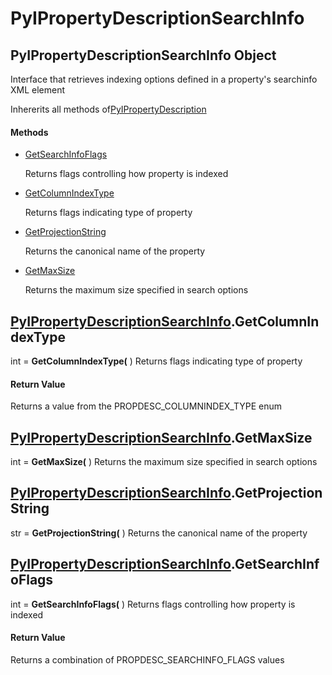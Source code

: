 # PyIPropertyDescriptionSearchInfo

## PyIPropertyDescriptionSearchInfo Object

Interface that retrieves indexing options defined in a property's searchinfo XML element 

Inhererits all methods of[PyIPropertyDescription](#pyipropertydescription)

#### Methods


  - [GetSearchInfoFlags](PyIPropertyDescriptionSearchInfo.md#pyipropertydescriptionsearchinfogetsearchinfoflags)

    Returns flags controlling how property is indexed&nbsp;

  - [GetColumnIndexType](PyIPropertyDescriptionSearchInfo.md#pyipropertydescriptionsearchinfogetcolumnindextype)

    Returns flags indicating type of property&nbsp;

  - [GetProjectionString](PyIPropertyDescriptionSearchInfo.md#pyipropertydescriptionsearchinfogetprojectionstring)

    Returns the canonical name of the property&nbsp;

  - [GetMaxSize](PyIPropertyDescriptionSearchInfo.md#pyipropertydescriptionsearchinfogetmaxsize)

    Returns the maximum size specified in search options&nbsp;

## [PyIPropertyDescriptionSearchInfo](#pyipropertydescriptionsearchinfo).GetColumnIndexType

int = __GetColumnIndexType(__ )
Returns flags indicating type of property

#### Return Value
Returns a value from the PROPDESC_COLUMNINDEX_TYPE enum

## [PyIPropertyDescriptionSearchInfo](#pyipropertydescriptionsearchinfo).GetMaxSize

int = __GetMaxSize(__ )
Returns the maximum size specified in search options

## [PyIPropertyDescriptionSearchInfo](#pyipropertydescriptionsearchinfo).GetProjectionString

str = __GetProjectionString(__ )
Returns the canonical name of the property

## [PyIPropertyDescriptionSearchInfo](#pyipropertydescriptionsearchinfo).GetSearchInfoFlags

int = __GetSearchInfoFlags(__ )
Returns flags controlling how property is indexed

#### Return Value
Returns a combination of PROPDESC_SEARCHINFO_FLAGS values